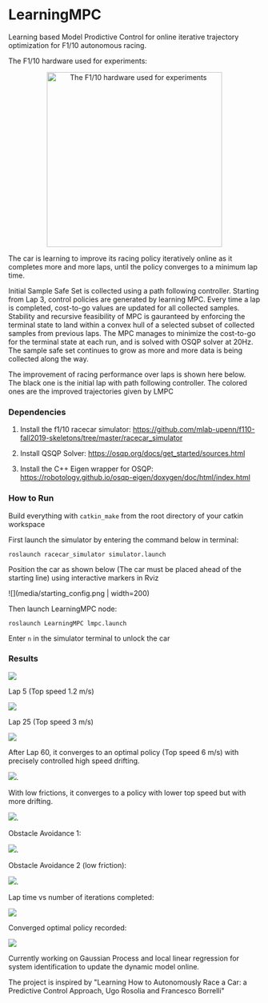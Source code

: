 # LearningMPC
Learning based Model Prodictive Control for online iterative trajectory optimization for F1/10 autonomous racing.

The F1/10 hardware used for experiments:

<p align="center">
  <img src="https://storage.googleapis.com/groundai-web-prod/media/users/user_211599/project_333357/images/introduction/images/Fig_1.png" width="350" title="The F1/10 hardware used for experiments">
</p>

The car is learning to improve its racing policy iteratively online as it completes more and more laps, until the policy converges to a minimum lap time. 

Initial Sample Safe Set is collected using a path following controller. Starting from Lap 3, control policies are generated by learning MPC. Every time a lap is completed, cost-to-go values are updated for all collected samples. Stability and recursive feasibility of MPC is gauranteed by enforcing the terminal state to land within a convex hull of a selected subset of collected samples from previous laps. The MPC manages to minimize the cost-to-go for the terminal state at each run, and is solved with OSQP solver at 20Hz. The sample safe set continues to grow as more and more data is being collected along the way.

The improvement of racing performance over laps is shown here below. The black one is the initial lap with path following controller. The colored ones are the improved trajectories given by LMPC

### Dependencies
1. Install the f1/10 racecar simulator:
  https://github.com/mlab-upenn/f110-fall2019-skeletons/tree/master/racecar_simulator
 
2. Install QSQP Solver: 
   https://osqp.org/docs/get_started/sources.html
   
3. Install the C++ Eigen wrapper for OSQP:
   https://robotology.github.io/osqp-eigen/doxygen/doc/html/index.html
   
### How to Run
Build everything with ```catkin_make```  from the root directory of your catkin workspace

First launch the simulator by entering the command below in terminal:

    roslaunch racecar_simulator simulator.launch
    
Position the car as shown below (The car must be placed ahead of the starting line) using interactive markers in Rviz 

![](media/starting_config.png | width=200)

Then launch LearningMPC node:

    roslaunch LearningMPC lmpc.launch

Enter ```n``` in the simulator terminal to unlock the car


### Results
![](media/laps_compare.PNG)



Lap 5 (Top speed 1.2 m/s)

![](media/lap5.gif)

Lap 25 (Top speed 3 m/s)

![](media/lap25.gif)

After Lap 60, it converges to an optimal policy (Top speed 6 m/s) with precisely controlled high speed drifting.

![](media/lap60_converged_drifting.gif).

With low frictions, it converges to a policy with lower top speed but with more drifting.

![](media/drifting_low_friction.gif).

Obstacle Avoidance 1:

![](media/obstacle_avoid.gif).

Obstacle Avoidance 2 (low friction): 

![](media/obstacle_low_friction.gif).

Lap time vs number of iterations completed:

![](media/lap_time_decrease.PNG)

Converged optimal policy recorded:

![](media/final_traj.PNG)


Currently working on Gaussian Process and local linear regression for system identification to update the dynamic model online.

The project is inspired by "Learning How to Autonomously Race a Car: a Predictive Control Approach, Ugo Rosolia and Francesco Borrelli"





